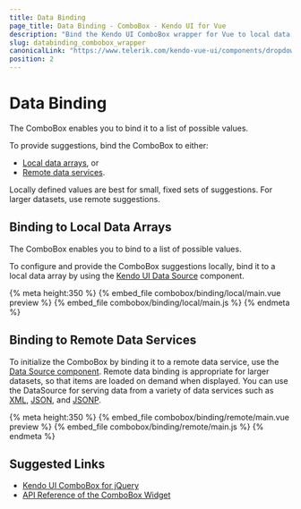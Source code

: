 ```yaml
---
title: Data Binding
page_title: Data Binding - ComboBox - Kendo UI for Vue
description: "Bind the Kendo UI ComboBox wrapper for Vue to local data arrays or remote data services."
slug: databinding_combobox_wrapper
canonicalLink: "https://www.telerik.com/kendo-vue-ui/components/dropdowns/combobox/binding/"
position: 2
---
```


<div><WrapperBanner link="/kendo-vue-ui/components/dropdowns/combobox/binding"></WrapperBanner></div>

# Data Binding

The ComboBox enables you to bind it to a list of possible values.

To provide suggestions, bind the ComboBox to either:
* [Local data arrays](#toc-binding-to-local-data-arrays), or
* [Remote data services](#toc-binding-to-remote-data-services).

Locally defined values are best for small, fixed sets of suggestions. For larger datasets, use remote suggestions.

## Binding to Local Data Arrays

The ComboBox enables you to bind to a list of possible values.

To configure and provide the ComboBox suggestions locally, bind it to a local data array by using the [Kendo UI Data Source](https://docs.telerik.com/kendo-ui/framework/datasource/overview) component.

{% meta height:350 %}
{% embed_file combobox/binding/local/main.vue preview %}
{% embed_file combobox/binding/local/main.js %}
{% endmeta %}

## Binding to Remote Data Services

To initialize the ComboBox by binding it to a remote data service, use the [Data Source component](https://docs.telerik.com/kendo-ui/framework/datasource/overview). Remote data binding is appropriate for larger datasets, so that items are loaded on demand when displayed. You can use the DataSource for serving data from a variety of data services such as [XML](https://en.wikipedia.org/wiki/XML), [JSON](https://en.wikipedia.org/wiki/JSON), and [JSONP](https://en.wikipedia.org/wiki/JSONP).

{% meta height:350 %}
{% embed_file combobox/binding/remote/main.vue preview %}
{% embed_file combobox/binding/remote/main.js %}
{% endmeta %}

## Suggested Links

* [Kendo UI ComboBox for jQuery](https://docs.telerik.com/kendo-ui/controls/editors/combobox/overview)
* [API Reference of the ComboBox Widget](https://docs.telerik.com/kendo-ui/api/javascript/ui/combobox)
